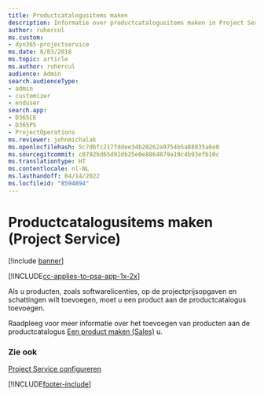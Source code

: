 ```yaml
---
title: Productcatalogusitems maken
description: Informatie over productcatalogusitems maken in Project Service
author: ruhercul
ms.custom:
- dyn365-projectservice
ms.date: 8/03/2018
ms.topic: article
ms.author: ruhercul
audience: Admin
search.audienceType:
- admin
- customizer
- enduser
search.app:
- D365CE
- D365PS
- ProjectOperations
ms.reviewer: johnmichalak
ms.openlocfilehash: 5c7d6fc217fddee34b20262a9754b5a88835a6e0
ms.sourcegitcommit: c0792bd65d92db25e0e8864879a19c4b93efb10c
ms.translationtype: HT
ms.contentlocale: nl-NL
ms.lasthandoff: 04/14/2022
ms.locfileid: "8594894"
---
```

# <a name="create-product-catalog-items-project-service"></a>Productcatalogusitems maken (Project Service)

[!include [banner](../includes/psa-now-project-operations.md)]

[!INCLUDE[cc-applies-to-psa-app-1x-2x](../includes/cc-applies-to-psa-app-1x-2x.md)]

Als u producten, zoals softwarelicenties, op de projectprijsopgaven en schattingen wilt toevoegen, moet u een product aan de productcatalogus toevoegen.  
  
 Raadpleeg voor meer informatie over het toevoegen van producten aan de productcatalogus [Een product maken (Sales)](/dynamics365/sales-enterprise/create-product-sales) u.  
  
### <a name="see-also"></a>Zie ook  
 [Project Service configureren](../psa/configure.md)


[!INCLUDE[footer-include](../includes/footer-banner.md)]
